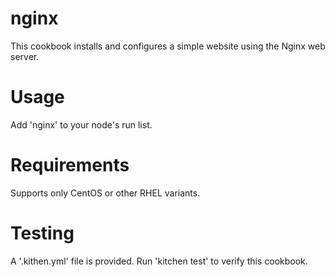 # nginx

This cookbook installs and configures a simple website using the Nginx web server.

Usage
=====
Add 'nginx' to your node's run list.

Requirements
============
Supports only CentOS or other RHEL variants.

Testing
=======
A '.kithen.yml' file is provided. Run 'kitchen test' to verify this cookbook.
